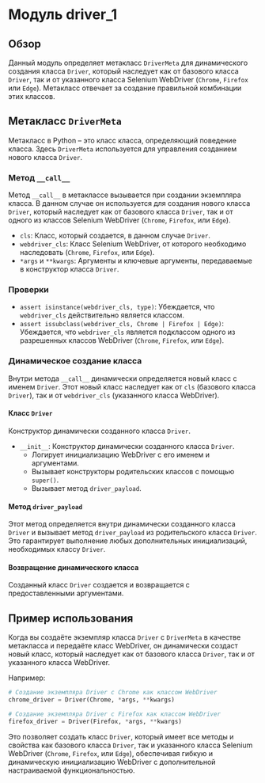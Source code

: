 # Модуль driver_1

## Обзор

Данный модуль определяет метакласс `DriverMeta` для динамического создания класса `Driver`, который наследует как от базового класса `Driver`, так и от указанного класса Selenium WebDriver (`Chrome`, `Firefox` или `Edge`). Метакласс отвечает за создание правильной комбинации этих классов.

## Метакласс `DriverMeta`

Метакласс в Python – это класс класса, определяющий поведение класса. Здесь `DriverMeta` используется для управления созданием нового класса `Driver`.

### Метод `__call__`

Метод `__call__` в метаклассе вызывается при создании экземпляра класса. В данном случае он используется для создания нового класса `Driver`, который наследует как от базового класса `Driver`, так и от одного из классов Selenium WebDriver (`Chrome`, `Firefox`, или `Edge`).

- `cls`: Класс, который создается, в данном случае `Driver`.
- `webdriver_cls`: Класс Selenium WebDriver, от которого необходимо наследовать (`Chrome`, `Firefox`, или `Edge`).
- `*args` и `**kwargs`: Аргументы и ключевые аргументы, передаваемые в конструктор класса `Driver`.

### Проверки

- `assert isinstance(webdriver_cls, type)`: Убеждается, что `webdriver_cls` действительно является классом.
- `assert issubclass(webdriver_cls, Chrome | Firefox | Edge)`: Убеждается, что `webdriver_cls` является подклассом одного из разрешенных классов WebDriver (`Chrome`, `Firefox`, или `Edge`).

### Динамическое создание класса

Внутри метода `__call__` динамически определяется новый класс с именем `Driver`. Этот новый класс наследует как от `cls` (базового класса `Driver`), так и от `webdriver_cls` (указанного класса WebDriver).

#### Класс `Driver`

Конструктор динамически созданного класса `Driver`.

- `__init__`: Конструктор динамически созданного класса `Driver`.
  - Логирует инициализацию WebDriver с его именем и аргументами.
  - Вызывает конструкторы родительских классов с помощью `super()`.
  - Вызывает метод `driver_payload`.

#### Метод `driver_payload`

Этот метод определяется внутри динамически созданного класса `Driver` и вызывает метод `driver_payload` из родительского класса `Driver`. Это гарантирует выполнение любых дополнительных инициализаций, необходимых классу `Driver`.

#### Возвращение динамического класса

Созданный класс `Driver` создается и возвращается с предоставленными аргументами.

## Пример использования

Когда вы создаёте экземпляр класса `Driver` с `DriverMeta` в качестве метакласса и передаёте класс WebDriver, он динамически создаст новый класс, который наследует как от базового класса `Driver`, так и от указанного класса WebDriver.

Например:

```python
# Создание экземпляра Driver с Chrome как классом WebDriver
chrome_driver = Driver(Chrome, *args, **kwargs)

# Создание экземпляра Driver с Firefox как классом WebDriver
firefox_driver = Driver(Firefox, *args, **kwargs)
```

Это позволяет создать класс `Driver`, который имеет все методы и свойства как базового класса `Driver`, так и указанного класса Selenium WebDriver (`Chrome`, `Firefox`, или `Edge`), обеспечивая гибкую и динамическую инициализацию WebDriver с дополнительной настраиваемой функциональностью.